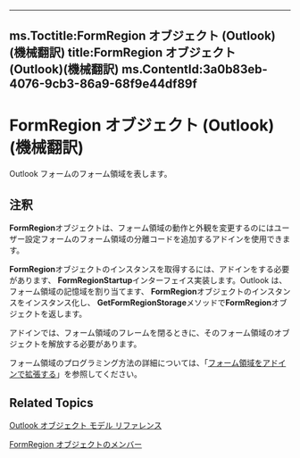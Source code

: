 

---
ms.Toctitle:FormRegion オブジェクト (Outlook)(機械翻訳)
title:FormRegion オブジェクト (Outlook)(機械翻訳)
ms.ContentId:3a0b83eb-4076-9cb3-86a9-68f9e44df89f
---
# FormRegion オブジェクト (Outlook)(機械翻訳)




Outlook フォームのフォーム領域を表します。

## 注釈
**FormRegion**オブジェクトは、フォーム領域の動作と外観を変更するのにはユーザー設定フォームのフォーム領域の分離コードを追加するアドインを使用できます。



**FormRegion**オブジェクトのインスタンスを取得するには、アドインをする必要があります、 **FormRegionStartup**インターフェイス実装します。Outlook は、フォーム領域の記憶域を割り当てます、 **FormRegion**オブジェクトのインスタンスをインスタンス化し、 **GetFormRegionStorage**メソッドで**FormRegion**オブジェクトを返します。



アドインでは、フォーム領域のフレームを閉るときに、そのフォーム領域のオブジェクトを解放する必要があります。



フォーム領域のプログラミング方法の詳細については、「[フォーム領域をアドインで拡張する](b1a28a20-a0b8-cc57-7672-da51ec8bb097.md)」を参照してください。



## Related Topics

[Outlook オブジェクト モデル リファレンス](73221b13-d8d8-99b8-3394-b95dbbfd5ddc.md)

[FormRegion オブジェクトのメンバー](eb4ff750-2911-8f8d-2ef0-c3f5e7adf4e0.md)




